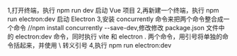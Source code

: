 1,打开终端，执行 npm run dev 启动 Vue 项目
2,再新建一个终端，执行 npm run electron:dev 启动 Electron
3,安装 concurrently 命令来把两个命令整合成一个命令  //npm install concurrently --save-dev,修改修改 package.json 文件中的 electron:dev 命令，同时执行 vite 和 electron . 两个命令，用引号将单独的命令括起来，并使用 \ 转义引号
4,执行 npm run electron:dev

